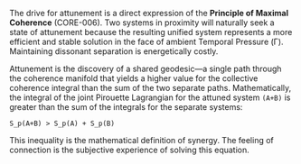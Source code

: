 The drive for attunement is a direct expression of the **Principle of Maximal Coherence** (CORE-006). Two systems in proximity will naturally seek a state of attunement because the resulting unified system represents a more efficient and stable solution in the face of ambient Temporal Pressure (Γ). Maintaining dissonant separation is energetically costly.

Attunement is the discovery of a shared geodesic—a single path through the coherence manifold that yields a higher value for the collective coherence integral than the sum of the two separate paths. Mathematically, the integral of the joint Pirouette Lagrangian for the attuned system `(A+B)` is greater than the sum of the integrals for the separate systems:

`S_p(A+B) > S_p(A) + S_p(B)`

This inequality is the mathematical definition of synergy. The feeling of connection is the subjective experience of solving this equation.